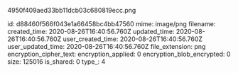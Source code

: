 4950f409aed33bb11dcb03c680819ecc.png

id: d88460f566f043e1a66458bc4bb47560
mime: image/png
filename: 
created_time: 2020-08-26T16:40:56.760Z
updated_time: 2020-08-26T16:40:56.760Z
user_created_time: 2020-08-26T16:40:56.760Z
user_updated_time: 2020-08-26T16:40:56.760Z
file_extension: png
encryption_cipher_text: 
encryption_applied: 0
encryption_blob_encrypted: 0
size: 125016
is_shared: 0
type_: 4